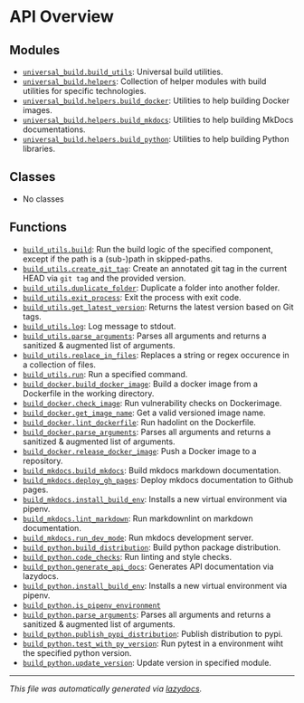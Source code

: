 <!-- markdownlint-disable -->

# API Overview

## Modules

- [`universal_build.build_utils`](./universal_build.build_utils.md#module-universal_buildbuild_utils): Universal build utilities.
- [`universal_build.helpers`](./universal_build.helpers.md#module-universal_buildhelpers): Collection of helper modules with build utilities for specific technologies.
- [`universal_build.helpers.build_docker`](./universal_build.helpers.build_docker.md#module-universal_buildhelpersbuild_docker): Utilities to help building Docker images.
- [`universal_build.helpers.build_mkdocs`](./universal_build.helpers.build_mkdocs.md#module-universal_buildhelpersbuild_mkdocs): Utilities to help building MkDocs documentations.
- [`universal_build.helpers.build_python`](./universal_build.helpers.build_python.md#module-universal_buildhelpersbuild_python): Utilities to help building Python libraries.

## Classes

- No classes

## Functions

- [`build_utils.build`](./universal_build.build_utils.md#function-build): Run the build logic of the specified component, except if the path is a (sub-)path in skipped-paths.
- [`build_utils.create_git_tag`](./universal_build.build_utils.md#function-create_git_tag): Create an annotated git tag in the current HEAD via `git tag` and the provided version.
- [`build_utils.duplicate_folder`](./universal_build.build_utils.md#function-duplicate_folder): Duplicate a folder into another folder.
- [`build_utils.exit_process`](./universal_build.build_utils.md#function-exit_process): Exit the process with exit code.
- [`build_utils.get_latest_version`](./universal_build.build_utils.md#function-get_latest_version): Returns the latest version based on Git tags.
- [`build_utils.log`](./universal_build.build_utils.md#function-log): Log message to stdout.
- [`build_utils.parse_arguments`](./universal_build.build_utils.md#function-parse_arguments): Parses all arguments and returns a sanitized & augmented list of arguments.
- [`build_utils.replace_in_files`](./universal_build.build_utils.md#function-replace_in_files): Replaces a string or regex occurence in a collection of files.
- [`build_utils.run`](./universal_build.build_utils.md#function-run): Run a specified command.
- [`build_docker.build_docker_image`](./universal_build.helpers.build_docker.md#function-build_docker_image): Build a docker image from a Dockerfile in the working directory.
- [`build_docker.check_image`](./universal_build.helpers.build_docker.md#function-check_image): Run vulnerability checks on Dockerimage.
- [`build_docker.get_image_name`](./universal_build.helpers.build_docker.md#function-get_image_name): Get a valid versioned image name.
- [`build_docker.lint_dockerfile`](./universal_build.helpers.build_docker.md#function-lint_dockerfile): Run hadolint on the Dockerfile.
- [`build_docker.parse_arguments`](./universal_build.helpers.build_docker.md#function-parse_arguments): Parses all arguments and returns a sanitized & augmented list of arguments.
- [`build_docker.release_docker_image`](./universal_build.helpers.build_docker.md#function-release_docker_image): Push a Docker image to a repository.
- [`build_mkdocs.build_mkdocs`](./universal_build.helpers.build_mkdocs.md#function-build_mkdocs): Build mkdocs markdown documentation.
- [`build_mkdocs.deploy_gh_pages`](./universal_build.helpers.build_mkdocs.md#function-deploy_gh_pages): Deploy mkdocs documentation to Github pages.
- [`build_mkdocs.install_build_env`](./universal_build.helpers.build_mkdocs.md#function-install_build_env): Installs a new virtual environment via pipenv.
- [`build_mkdocs.lint_markdown`](./universal_build.helpers.build_mkdocs.md#function-lint_markdown): Run markdownlint on markdown documentation.
- [`build_mkdocs.run_dev_mode`](./universal_build.helpers.build_mkdocs.md#function-run_dev_mode): Run mkdocs development server.
- [`build_python.build_distribution`](./universal_build.helpers.build_python.md#function-build_distribution): Build python package distribution.
- [`build_python.code_checks`](./universal_build.helpers.build_python.md#function-code_checks): Run linting and style checks.
- [`build_python.generate_api_docs`](./universal_build.helpers.build_python.md#function-generate_api_docs): Generates API documentation via lazydocs.
- [`build_python.install_build_env`](./universal_build.helpers.build_python.md#function-install_build_env): Installs a new virtual environment via pipenv.
- [`build_python.is_pipenv_environment`](./universal_build.helpers.build_python.md#function-is_pipenv_environment)
- [`build_python.parse_arguments`](./universal_build.helpers.build_python.md#function-parse_arguments): Parses all arguments and returns a sanitized & augmented list of arguments.
- [`build_python.publish_pypi_distribution`](./universal_build.helpers.build_python.md#function-publish_pypi_distribution): Publish distribution to pypi.
- [`build_python.test_with_py_version`](./universal_build.helpers.build_python.md#function-test_with_py_version): Run pytest in a environment wiht the specified python version.
- [`build_python.update_version`](./universal_build.helpers.build_python.md#function-update_version): Update version in specified module.


---

_This file was automatically generated via [lazydocs](https://github.com/ml-tooling/lazydocs)._
